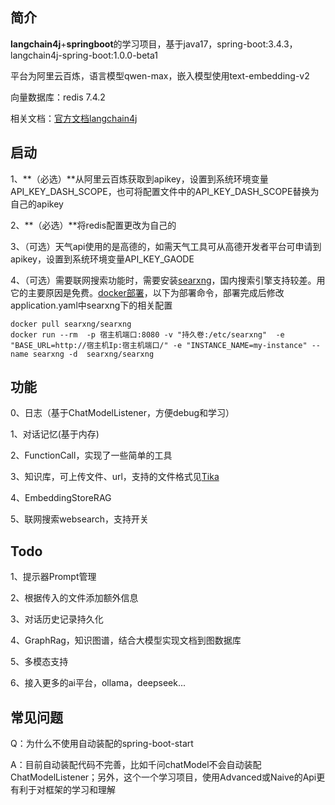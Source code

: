 

## 简介

**langchain4j**+**springboot**的学习项目，基于java17，spring-boot:3.4.3，langchain4j-spring-boot:1.0.0-beta1

平台为阿里云百炼，语言模型qwen-max，嵌入模型使用text-embedding-v2

向量数据库：redis 7.4.2

相关文档：[官方文档langchain4j](https://docs.langchain4j.dev/get-started)

## 启动

1、**（必选）**从阿里云百炼获取到apikey，设置到系统环境变量API_KEY_DASH_SCOPE，也可将配置文件中的API_KEY_DASH_SCOPE替换为自己的apikey

2、**（必选）**将redis配置更改为自己的

3、（可选）天气api使用的是高德的，如需天气工具可从高德开发者平台可申请到apikey，设置到系统环境变量API_KEY_GAODE

4、（可选）需要联网搜索功能时，需要安装[searxng](https://docs.searxng.org/index.html)，国内搜索引擎支持较差。用它的主要原因是免费。[docker部署](https://docs.searxng.org/admin/installation-docker.html)，以下为部署命令，部署完成后修改application.yaml中searxng下的相关配置

```
docker pull searxng/searxng
docker run --rm  -p 宿主机端口:8080 -v "持久卷:/etc/searxng"  -e "BASE_URL=http://宿主机Ip:宿主机端口/" -e "INSTANCE_NAME=my-instance" --name searxng -d  searxng/searxng
```



## 功能

0、日志（基于ChatModelListener，方便debug和学习）

1、对话记忆(基于内存)

2、FunctionCall，实现了一些简单的工具

3、知识库，可上传文件、url，支持的文件格式见[Tika](https://tika.apache.org/2.9.1/formats.html)

4、EmbeddingStoreRAG

5、联网搜索websearch，支持开关



## Todo

1、提示器Prompt管理

2、根据传入的文件添加额外信息

3、对话历史记录持久化

4、GraphRag，知识图谱，结合大模型实现文档到图数据库

5、多模态支持

6、接入更多的ai平台，ollama，deepseek...



## 常见问题

Q：为什么不使用自动装配的spring-boot-start

A：目前自动装配代码不完善，比如千问chatModel不会自动装配ChatModelListener；另外，这个一个学习项目，使用Advanced或Naive的Api更有利于对框架的学习和理解



